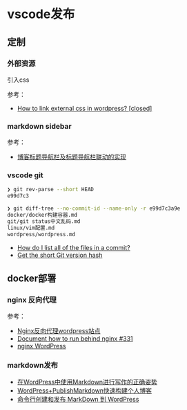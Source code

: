 # vscode发布

## 定制

### 外部资源

引入css

参考：

- [How to link external css in wordpress? [closed]](https://stackoverflow.com/questions/27045670/how-to-link-external-css-in-wordpress)

### markdown sidebar

参考：

- [博客标题导航栏及标题导航栏联动的实现](https://segmentfault.com/a/1190000038767920)

### vscode git

```sh
❯ git rev-parse --short HEAD
e99d7c3

❯ git diff-tree --no-commit-id --name-only -r e99d7c3a9e
docker/docker构建容器.md
git/git status中文乱码.md
linux/vim配置.md
wordpress/wordpress.md
```

- [How do I list all of the files in a commit?](https://stackoverflow.com/questions/424071/how-do-i-list-all-of-the-files-in-a-commit)
- [Get the short Git version hash](https://stackoverflow.com/questions/5694389/get-the-short-git-version-hash)

## docker部署

### nginx 反向代理

参考：

- [Nginx反向代理wordpress站点](https://blog.csdn.net/czx0132/article/details/109734490)
- [Document how to run behind nginx #331](https://github.com/docker-library/wordpress/issues/331)
- [nginx WordPress](https://www.nginx.com/resources/wiki/start/topics/recipes/wordpress/)

### markdown发布

- [在WordPress中使用Markdown进行写作的正确姿势](https://cloud.tencent.com/developer/article/1150073)
- [WordPress+PublishMarkdown快速构建个人博客](https://www.paincker.com/publish-markdown)
- [命令行创建和发布 MarkDown 到 WordPress](https://zhuanlan.zhihu.com/p/65593971)
